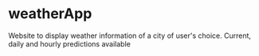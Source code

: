 # weatherApp
Website to display weather information of a city of user's choice. Current, daily and hourly predictions available
